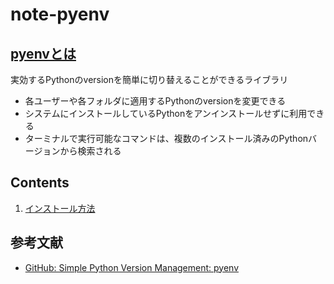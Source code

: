 # note-pyenv

## [pyenvとは](https://github.com/pyenv/pyenv#what-pyenv-does)

実効するPythonのversionを簡単に切り替えることができるライブラリ

- 各ユーザーや各フォルダに適用するPythonのversionを変更できる
- システムにインストールしているPythonをアンインストールせずに利用できる
- ターミナルで実行可能なコマンドは、複数のインストール済みのPythonバージョンから検索される

## Contents

1. [インストール方法](/install.md)
<!-- 2. [コマンドリファレンス](/ref.md) -->

## 参考文献

- [GitHub: Simple Python Version Management: pyenv](https://github.com/pyenv/pyenv)
